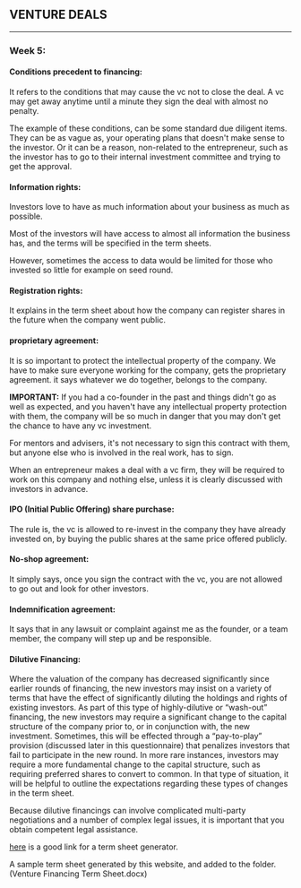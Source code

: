 ## VENTURE DEALS
 ---

 ### Week 5:
 
 #### Conditions precedent to financing:
 
 It refers to the conditions that may cause the vc not to close the deal. A vc may get away anytime until a minute they sign the deal with almost no penalty.
 
 The example of these conditions, can be some standard due diligent items. They can be as vague as, your operating plans that doesn't make sense to the investor. Or it can be a reason,  non-related to the entrepreneur, such as the investor has to go to their internal investment committee and trying to get the approval.
 
 #### Information rights:
 
 Investors love to have as much information about your business as much as possible.
 
 Most of the investors will have access to almost all information the business has, and the terms will be specified in the term sheets.
 
 However, sometimes the access to data would be limited for those who invested so little for example on seed round. 
 
 #### Registration rights:
 
 It explains in the term sheet about how the company can register shares in the future when the company went public.
 
 #### proprietary agreement:
 
 It is so important to protect the intellectual property of the company. We have to make sure everyone working for the company, gets the proprietary agreement. it says whatever we do together, belongs to the company.
 
 __IMPORTANT:__ If you had a co-founder in the past and things didn't go as well as expected, and you haven't have any intellectual property protection with them, the company will be so much in danger that you may don't get the chance to have any vc investment.
 
 For mentors and advisers, it's not necessary to sign this contract with them, but anyone else who is involved in the real work, has to sign.
 
 When an entrepreneur makes a deal with a vc firm, they will be required to work on this company and nothing else, unless it is clearly discussed with investors in advance.
 
 #### IPO (Initial Public Offering) share purchase:
 The rule is, the vc is allowed to re-invest in the company they have already invested on, by buying the public shares at the same price offered publicly.
 
 
 #### No-shop agreement:
 
 It simply says, once you sign the contract with the vc, you are not allowed to go out and look for other investors. 
 
 
 #### Indemnification agreement:
 
 It says that in any lawsuit or complaint against me as the founder, or a team member, the company will step up and be responsible.
 
 #### Dilutive Financing:
 
 Where the valuation of the company has decreased significantly since earlier rounds of financing, the new investors may insist on a variety of terms that have the effect of significantly diluting the holdings and rights of existing investors. As part of this type of highly-dilutive or “wash-out” financing, the new investors may require a significant change to the capital structure of the company prior to, or in conjunction with, the new investment. Sometimes, this will be effected through a “pay-to-play” provision (discussed later in this questionnaire) that penalizes investors that fail to participate in the new round. In more rare instances, investors may require a more fundamental change to the capital structure, such as requiring preferred shares to convert to common. In that type of situation, it will be helpful to outline the expectations regarding these types of changes in the term sheet.

Because dilutive financings can involve complicated multi-party negotiations and a number of complex legal issues, it is important that you obtain competent legal assistance.


[here](https://www.wsgr.com/wsgr/display.aspx?sectionname=practice/termsheet.htm) is a good link for a term sheet generator.

A sample term sheet generated by this website, and added to the folder. (Venture Financing Term Sheet.docx)




